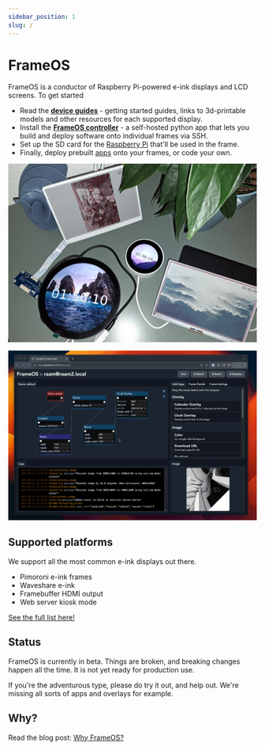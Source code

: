```yaml
---
sidebar_position: 1
slug: /
---
```


# FrameOS 

FrameOS is a conductor of Raspberry Pi-powered e-ink displays and LCD screens. To get started

- Read the **[device guides](/devices)** - getting started guides, links to 3d-printable models and other resources for each supported display.
- Install the **[FrameOS controller](/installation/controller)** - a self-hosted python app that lets you build and deploy software onto individual frames via SSH.
- Set up the SD card for the [Raspberry Pi](/installation/raspberry) that'll be used in the frame.
- Finally, deploy prebuilt [apps](/apps) onto your frames, or code your own.

![](./_img/1-frames.jpg)


![FrameOS Screenshot](./_img/diagram-reload.gif)

## Supported platforms

We support all the most common e-ink displays out there.

- Pimoroni e-ink frames
- Waveshare e-ink
- Framebuffer HDMI output
- Web server kiosk mode

[See the full list here!](/devices)

## Status

FrameOS is currently in beta. Things are broken, and breaking changes happen all the time. It is not yet ready for production use.

If you're the adventurous type, please do try it out, and help out. We're missing all sorts of apps and overlays for example.

## Why?

Read the blog post: [Why FrameOS?](/blog/why-frameos)